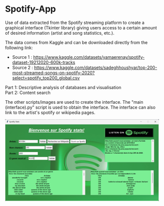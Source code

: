 # Spotify-App
Use of data extracted from the Spotify streaming platform to create a graphical interface (Tkinter library) giving users access to a certain amount of desired information (artist and song statistics, etc.).


 The data comes from Kaggle and can be downloaded directly from the following link:
- Source 1 : https://www.kaggle.com/datasets/yamaerenay/spotify-dataset-19212020-600k-tracks
- Source 2 : https://www.kaggle.com/datasets/sadeghhoushyar/top-200-most-streamed-songs-on-spotify-2020?select=spotify_top200_global.csv

Part 1: Descriptive analysis of databases and visualisation  
Part 2: Content search

The other scripts/images are used to create the interface. The "main (interface).py" script is used to obtain the interface. The interface can also link to the artist's spotify or wikipedia pages. 

![Interface graphique](https://github.com/leocoooo/Spotify-App/blob/main/Image%20interface.png)
